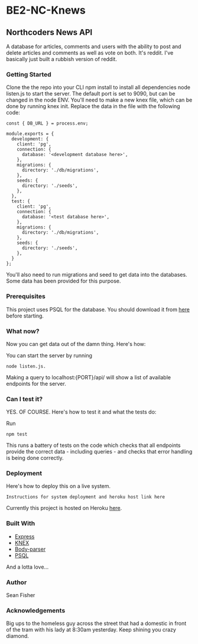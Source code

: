 # BE2-NC-Knews

## Northcoders News API

A database for articles, comments and users with the ability to post and delete articles and comments as well as vote on both. It's reddit. I've basically just built a rubbish version of reddit.

### Getting Started

Clone the the repo into your CLI
npm install to install all dependencies
node listen.js to start the server. The default port is set to 9090, but can be changed in the node ENV.
You'll need to make a new knex file, which can be done by running knex init. Replace the data in the file with the following code:

```http
const { DB_URL } = process.env;

module.exports = {
  development: {
    client: 'pg',
    connection: {
      database: '<development database here>',
    },
    migrations: {
      directory: './db/migrations',
    },
    seeds: {
      directory: './seeds',
    },
  },
  test: {
    client: 'pg',
    connection: {
      database: '<test database here>',
    },
    migrations: {
      directory: './db/migrations',
    },
    seeds: {
      directory: './seeds',
    },
  }
};
```
You'll also need to run migrations and seed to get data into the databases. Some data has been provided for this purpose.

### Prerequisites

This project uses PSQL for the database.
You should download it from [here](https://www.postgresql.org/) before starting.

### What now?

Now you can get data out of the damn thing. Here's how:

You can start the server by running 
```http
node listen.js.
```
Making a query to localhost:{PORT}/api/ will show a list of available endpoints for the server.

### Can I test it?

YES. OF COURSE. Here's how to test it and what the tests do:

Run
```http
npm test
```
This runs a battery of tests on the code which checks that all endpoints provide the correct data - including queries - and checks that error handling is being done correctly.

### Deployment

Here's how to deploy this on a live system.

```http
Instructions for system deployment and heroku host link here

```
Currently this project is hosted on Heroku [here](https://afternoon-caverns-78721.herokuapp.com/api/).

### Built With

* [Express](https://expressjs.com/)
* [KNEX](https://knexjs.org/)
* [Body-parser](https://www.npmjs.com/package/body-parser)
* [PSQL](https://www.postgresql.org/)

And a lotta love...

### Author

Sean Fisher

### Acknowledgements

Big ups to the homeless guy across the street that had a domestic in front of the tram with his lady at 8:30am yesterday. Keep shining you crazy diamond.